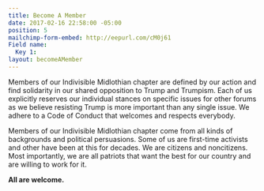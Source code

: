 ```yaml
---
title: Become A Member
date: 2017-02-16 22:58:00 -05:00
position: 5
mailchimp-form-embed: http://eepurl.com/cM0j61
Field name:
  Key 1: 
layout: becomeAMember
---
```


Members of our Indivisible Midlothian chapter are defined by our action and find solidarity in our shared opposition to Trump and Trumpism. Each of us explicitly reserves our individual stances on specific issues for other forums as we believe resisting Trump is more important than any single issue. We adhere to a Code of Conduct that welcomes and respects everybody.

Members of our Indivisible Midlothian chapter come from all kinds of backgrounds and political persuasions. Some of us are first-time activists and other have been at this for decades. We are citizens and noncitizens. Most importantly, we are all patriots that want the best for our country and are willing to work for it.

**All are welcome.**
